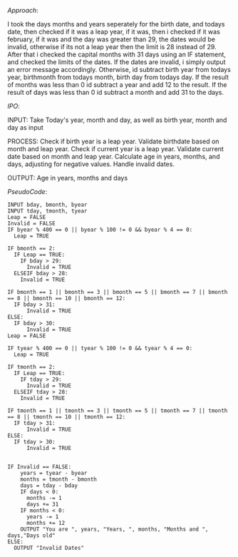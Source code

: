 *Approach*:

I took the days months and years seperately for the birth date, and todays date, then checked if it was a leap year, if it was, then i checked if it was february, if it was and the day was greater than 29, the dates would be invalid, otherwise if its not a leap year then the limit is 28 instead of 29. After that i checked the capital months with 31 days using an IF statement, and checked the limits of the dates. If the dates are invalid, i simply output an error message accordingly. Otherwise, id subtract birth year from todays year, birthmonth from todays month, birth day from todays day. If the result of months was less than 0 id subtract a year and add 12 to the result. If the result of days was less than 0 id subtract a month and add 31 to the days.

*IPO*:

INPUT: Take Today's year, month and day, as well as birth year, month and day as input

PROCESS: Check if birth year is a leap year. Validate birthdate based on month and leap year. Check if current year is a leap year. Validate current date based on month and leap year. Calculate age in years, months, and days, adjusting for negative values. Handle invalid dates.

OUTPUT: Age in years, months and days

*PseudoCode*:
```
INPUT bday, bmonth, byear
INPUT tday, tmonth, tyear
Leap = FALSE
Invalid = FALSE
IF byear % 400 == 0 || byear % 100 != 0 && byear % 4 == 0:
  Leap = TRUE

IF bmonth == 2:
  IF Leap == TRUE:
    IF bday > 29:
      Invalid = TRUE
  ELSEIF bday > 28:
    Invalid = TRUE

IF bmonth == 1 || bmonth == 3 || bmonth == 5 || bmonth == 7 || bmonth == 8 || bmonth == 10 || bmonth == 12:
  IF bday > 31:
      Invalid = TRUE
ELSE:
  IF bday > 30:
      Invalid = TRUE
Leap = FALSE

IF tyear % 400 == 0 || tyear % 100 != 0 && tyear % 4 == 0:
  Leap = TRUE

IF tmonth == 2:
  IF Leap == TRUE:
    IF tday > 29:
      Invalid = TRUE
  ELSEIF tday > 28:
    Invalid = TRUE

IF tmonth == 1 || tmonth == 3 || tmonth == 5 || tmonth == 7 || tmonth == 8 || tmonth == 10 || tmonth == 12:
  IF tday > 31:
      Invalid = TRUE
ELSE:
  IF tday > 30:
      Invalid = TRUE


IF Invalid == FALSE:
    years = tyear - byear
    months = tmonth - bmonth
    days = tday - bday
    IF days < 0:
      months -= 1
      days += 31
    IF months < 0:
      years -= 1
      months += 12
    OUTPUT "You are ", years, "Years, ", months, "Months and ", days,"Days old"
ELSE:
  OUTPUT "Invalid Dates"
```
